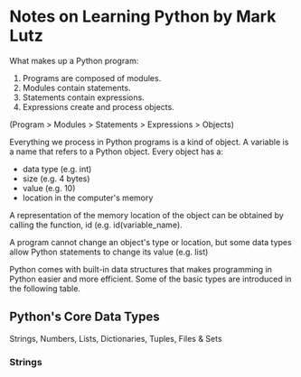 # Notes on Learning Python by Mark Lutz

What makes up a Python program: 
1. Programs are composed of modules.
2. Modules contain statements.
3. Statements contain expressions.
4. Expressions create and process objects.

(Program > Modules > Statements > Expressions > Objects)

Everything we process in Python programs is a kind of object. A variable is a name that refers to a Python object. 
Every object has a: 
- data type (e.g. int)
- size (e.g. 4 bytes)
- value (e.g. 10)
- location in the computer's memory

A representation of the memory location of the object can be obtained by calling the function, id (e.g. id(variable_name).

A program cannot change an object's type or location, but some data types allow Python statements to change its value (e.g. list)

Python comes with built-in data structures that makes programming in Python easier and more efficient. Some of the basic types are introduced in the following table.






## Python's Core Data Types
Strings, Numbers, Lists, Dictionaries, Tuples, Files & Sets
### Strings



